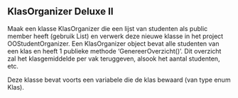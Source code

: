 ## KlasOrganizer Deluxe II
Maak een klasse KlasOrganizer die een lijst van studenten als public member heeft (gebruik List<Student>) en verwerk deze nieuwe klasse in het project OOStudentOrganizer. Een KlasOrganizer object bevat alle studenten van een klas en heeft 1 publieke methode ‘GenereerOverzicht()’. Dit overzicht zal het klasgemiddelde per vak teruggeven, alsook het aantal studenten, etc.

Deze klasse bevat voorts een variabele die de klas bewaard (van type enum Klas).

